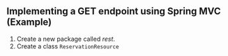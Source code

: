 ## Implementing a GET endpoint using Spring MVC (Example)
1. Create a new package called *rest*.
2. Create a class `ReservationResource`
